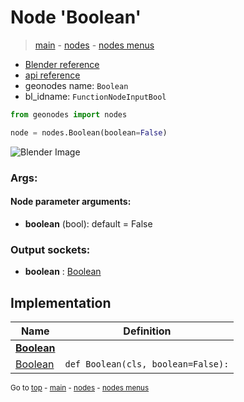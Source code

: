 # Node 'Boolean'

> [main](../structure.md) - [nodes](nodes.md) - [nodes menus](nodes_menus.md)

- [Blender reference](https://docs.blender.org/manual/en/latest/modeling/geometry_nodes/input/boolean.html)
- [api reference](https://docs.blender.org/api/current/bpy.types.FunctionNodeInputBool.html)
- geonodes name: `Boolean`
- bl_idname: `FunctionNodeInputBool`

```python
from geonodes import nodes

node = nodes.Boolean(boolean=False)
```

![Blender Image](https://docs.blender.org/manual/en/latest/_images/node-types_FunctionNodeInputBool.webp)

### Args:

#### Node parameter arguments:

- **boolean** (bool): default = False

### Output sockets:

- **boolean** : [Boolean](Boolean.md)

## Implementation

| Name | Definition |
|------|------------|
| **[Boolean](Boolean.md)** |
| [Boolean](Boolean.md#Boolean-classmethod) | `def Boolean(cls, boolean=False):` |

<sub>Go to [top](#node-Boolean) - [main](../structure.md) - [nodes](nodes.md) - [nodes menus](nodes_menus.md)</sub>


